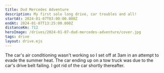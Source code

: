```yaml
---
title: Dud Mercedes Adventure
description: My first solo long drive, car troubles and all!
startAt: 2024-01-07T03:00:00.000Z
endAt: 2024-01-07T13:25:00.000Z
distanceKm: 712
heroImage: /drives/2024-01-07-dud-mercedes-adventure/cover.jpg
tags: drive
layout: drive.ejs
---
```


The car's air conditioning wasn't working so I set off at 3am in an attempt to evade the summer heat. The car ending up
on a tow truck was due to the car's drive belt failing. I got rid of the car shortly thereafter.

